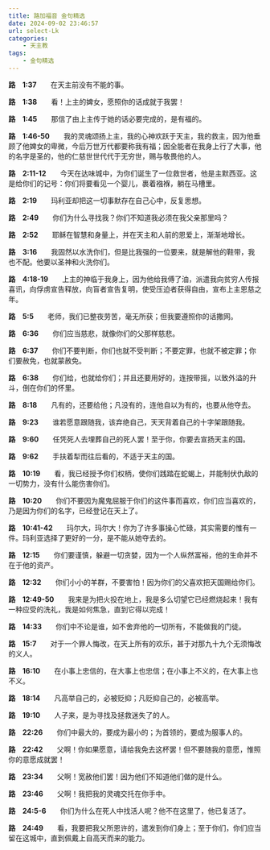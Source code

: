 ```yaml
---
title: 路加福音 金句精选
date: 2024-09-02 23:46:57
url: select-Lk
categories: 
    - 天主教
tags:
    - 金句精选
---
```


**路&emsp;1:37**&emsp;&emsp;在天主前没有不能的事。

**路&emsp;1:38**&emsp;&emsp;看！上主的婢女，愿照你的话成就于我罢！

**路&emsp;1:45**&emsp;&emsp;那信了由上主传于她的话必要完成的，是有福的。

**路&emsp;1:46-50**&emsp;&emsp;我的灵魂颂扬上主，我的心神欢跃于天主，我的救主，因为他垂顾了他婢女的卑微，今后万世万代都要称我有福；因全能者在我身上行了大事，他的名字是圣的，他的仁慈世世代代于无穷世，赐与敬畏他的人。

**路&emsp;2:11-12**&emsp;&emsp;今天在达味城中，为你们诞生了一位救世者，他是主默西亚。这是给你们的记号：你们将要看见一个婴儿，裹着襁褓，躺在马槽里。
<!-- more -->
**路&emsp;2:19**&emsp;&emsp;玛利亚却把这一切事默存在自己心中，反复思想。

**路&emsp;2:49**&emsp;&emsp;你们为什么寻找我？你们不知道我必须在我父亲那里吗？

**路&emsp;2:52**&emsp;&emsp;耶稣在智慧和身量上，并在天主和人前的恩爱上，渐渐地增长。

**路&emsp;3:16**&emsp;&emsp;我固然以水洗你们，但是比我强的一位要来，就是解他的鞋带，我也不配。他要以圣神和火洗你们。

**路&emsp;4:18-19**&emsp;&emsp;上主的神临于我身上，因为他给我傅了油，派遣我向贫穷人传报喜讯，向俘虏宣告释放，向盲者宣告复明，使受压迫者获得自由，宣布上主恩慈之年。

**路&emsp;5:5**&emsp;&emsp;老师，我们已整夜劳苦，毫无所获；但我要遵照你的话撒网。

**路&emsp;6:36**&emsp;&emsp;你们应当慈悲，就像你们的父那样慈悲。

**路&emsp;6:37**&emsp;&emsp;你们不要判断，你们也就不受判断；不要定罪，也就不被定罪；你们要赦免，也就蒙赦免。

**路&emsp;6:38**&emsp;&emsp;你们给，也就给你们；并且还要用好的，连按带摇，以致外溢的升斗，倒在你们的怀里。

**路&emsp;8:18**&emsp;&emsp;凡有的，还要给他；凡没有的，连他自以为有的，也要从他夺去。

**路&emsp;9:23**&emsp;&emsp;谁若愿意跟随我，该弃绝自己，天天背着自己的十字架跟随我。

**路&emsp;9:60**&emsp;&emsp;任凭死人去埋葬自己的死人罢！至于你，你要去宣扬天主的国。

**路&emsp;9:62**&emsp;&emsp;手扶着犁而往后看的，不适于天主的国。

**路&emsp;10:19**&emsp;&emsp;看，我已经授予你们权柄，使你们践踏在蛇蝎上，并能制伏仇敌的一切势力，没有什么能伤害你们。

**路&emsp;10:20**&emsp;&emsp;你们不要因为魔鬼屈服于你们的这件事而喜欢，你们应当喜欢的，乃是因为你们的名字，已经登记在天上了。

**路&emsp;10:41-42**&emsp;&emsp;玛尔大，玛尔大！你为了许多事操心忙碌，其实需要的惟有一件。玛利亚选择了更好的一分，是不能从她夺去的。

**路&emsp;12:15**&emsp;&emsp;你们要谨慎，躲避一切贪婪，因为一个人纵然富裕，他的生命并不在于他的资产。

**路&emsp;12:32**&emsp;&emsp;你们小小的羊群，不要害怕！因为你们的父喜欢把天国赐给你们。

**路&emsp;12:49-50**&emsp;&emsp;我来是为把火投在地上，我是多么切望它已经燃烧起来！我有一种应受的洗礼，我是如何焦急，直到它得以完成！

**路&emsp;14:33**&emsp;&emsp;你们中不论是谁，如不舍弃他的一切所有，不能做我的门徒。

**路&emsp;15:7**&emsp;&emsp;对于一个罪人悔改，在天上所有的欢乐，甚于对那九十九个无须悔改的义人。

**路&emsp;16:10**&emsp;&emsp;在小事上忠信的，在大事上也忠信；在小事上不义的，在大事上也不义。

**路&emsp;18:14**&emsp;&emsp;凡高举自己的，必被贬抑；凡贬抑自己的，必被高举。

**路&emsp;19:10**&emsp;&emsp;人子来，是为寻找及拯救迷失了的人。

**路&emsp;22:26**&emsp;&emsp;你们中最大的，要成为最小的；为首领的，要成为服事人的。

**路&emsp;22:42**&emsp;&emsp;父啊！你如果愿意，请给我免去这杯罢！但不要随我的意愿，惟照你的意愿成就罢！

**路&emsp;23:34**&emsp;&emsp;父啊！宽赦他们罢！因为他们不知道他们做的是什么。

**路&emsp;23:46**&emsp;&emsp;父啊！我把我的灵魂交托在你手中。

**路&emsp;24:5-6**&emsp;&emsp;你们为什么在死人中找活人呢？他不在这里了，他已复活了。

**路&emsp;24:49**&emsp;&emsp;看，我要把我父所恩许的，遣发到你们身上；至于你们，你们应当留在这城中，直到佩戴上自高天而来的能力。